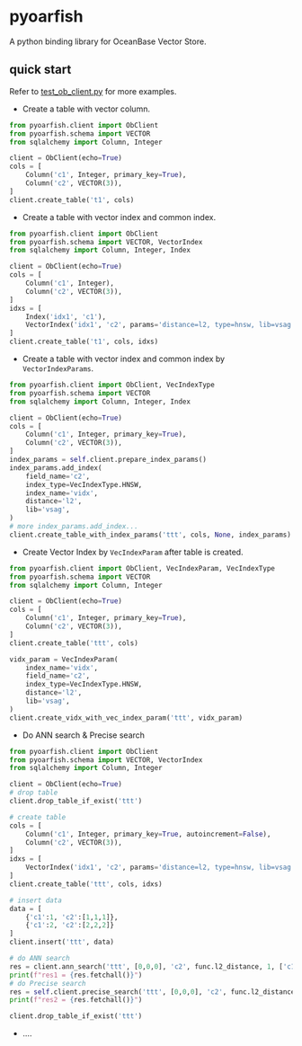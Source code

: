 # pyoarfish

A python binding library for OceanBase Vector Store.

## quick start

Refer to [test_ob_client.py](https://github.com/GITHUBear/pyoarfish/blob/main/tests/test_ob_client.py) for more examples.

- Create a table with vector column.

```python
from pyoarfish.client import ObClient
from pyoarfish.schema import VECTOR
from sqlalchemy import Column, Integer

client = ObClient(echo=True)
cols = [
    Column('c1', Integer, primary_key=True),
    Column('c2', VECTOR(3)),
]
client.create_table('t1', cols)
```

- Create a table with vector index and common index.

```python
from pyoarfish.client import ObClient
from pyoarfish.schema import VECTOR, VectorIndex
from sqlalchemy import Column, Integer, Index

client = ObClient(echo=True)
cols = [
    Column('c1', Integer),
    Column('c2', VECTOR(3)),
]
idxs = [
    Index('idx1', 'c1'),
    VectorIndex('idx1', 'c2', params='distance=l2, type=hnsw, lib=vsag'),
]
client.create_table('t1', cols, idxs)
```

- Create a table with vector index and common index by `VectorIndexParams`.

```python
from pyoarfish.client import ObClient, VecIndexType
from pyoarfish.schema import VECTOR
from sqlalchemy import Column, Integer, Index

client = ObClient(echo=True)
cols = [
    Column('c1', Integer, primary_key=True),
    Column('c2', VECTOR(3)),
]
index_params = self.client.prepare_index_params()
index_params.add_index(
    field_name='c2',
    index_type=VecIndexType.HNSW,
    index_name='vidx',
    distance='l2',
    lib='vsag',
)
# more index_params.add_index...
client.create_table_with_index_params('ttt', cols, None, index_params)
```

- Create Vector Index by `VecIndexParam` after table is created.

```python
from pyoarfish.client import ObClient, VecIndexParam, VecIndexType
from pyoarfish.schema import VECTOR
from sqlalchemy import Column, Integer

client = ObClient(echo=True)
cols = [
    Column('c1', Integer, primary_key=True),
    Column('c2', VECTOR(3)),
]
client.create_table('ttt', cols)

vidx_param = VecIndexParam(
    index_name='vidx', 
    field_name='c2', 
    index_type=VecIndexType.HNSW,
    distance='l2',
    lib='vsag',
)
client.create_vidx_with_vec_index_param('ttt', vidx_param)
```

- Do ANN search & Precise search

```python
from pyoarfish.client import ObClient
from pyoarfish.schema import VECTOR, VectorIndex
from sqlalchemy import Column, Integer

client = ObClient(echo=True)
# drop table
client.drop_table_if_exist('ttt')

# create table
cols = [
    Column('c1', Integer, primary_key=True, autoincrement=False),
    Column('c2', VECTOR(3)),
]
idxs = [
    VectorIndex('idx1', 'c2', params='distance=l2, type=hnsw, lib=vsag'),
]
client.create_table('ttt', cols, idxs)

# insert data
data = [
    {'c1':1, 'c2':[1,1,1]},
    {'c1':2, 'c2':[2,2,2]}
]
client.insert('ttt', data)

# do ANN search
res = client.ann_search('ttt', [0,0,0], 'c2', func.l2_distance, 1, ['c1'])
print(f"res1 = {res.fetchall()}")
# do Precise search
res = self.client.precise_search('ttt', [0,0,0], 'c2', func.l2_distance, 1)
print(f"res2 = {res.fetchall()}")

client.drop_table_if_exist('ttt')
```

- ....